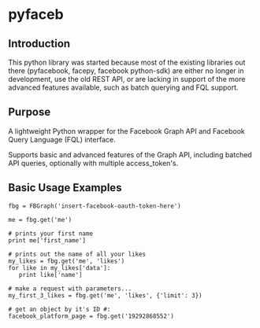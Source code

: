 pyfaceb
=======

Introduction
------------

This python library was started because most of the existing libraries
out there (pyfacebook, facepy, facebook python-sdk) are either no longer
in development, use the old REST API, or are lacking in support of the
more advanced features available, such as batch querying and FQL
support.

Purpose
-------

A lightweight Python wrapper for the Facebook Graph API and Facebook
Query Language (FQL) interface.

Supports basic and advanced features of the Graph API, including batched
API queries, optionally with multiple access_token's.

Basic Usage Examples
--------------------

	fbg = FBGraph('insert-facebook-oauth-token-here')
	
	me = fbg.get('me')
	
	# prints your first name
	print me['first_name']
	
	# prints out the name of all your likes
	my_likes = fbg.get('me', 'likes')
	for like in my_likes['data']:
	   print like['name']
	
	# make a request with parameters...
	my_first_3_likes = fbg.get('me', 'likes', {'limit': 3})
	
	# get an object by it's ID #:
	facebook_platform_page = fbg.get('19292868552')
